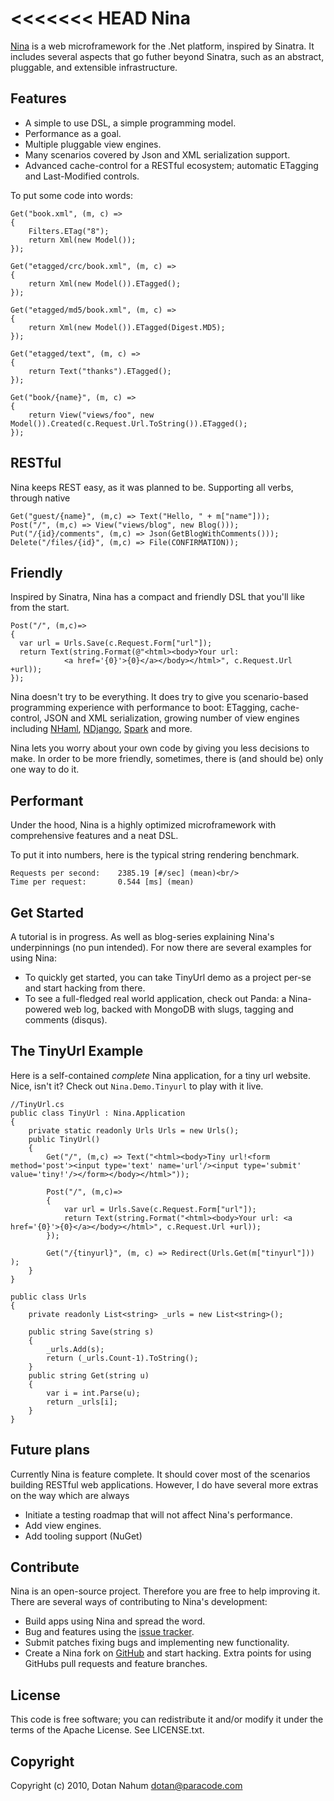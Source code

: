 <<<<<<< HEAD
Nina
====

[Nina][3] is a web microframework for the .Net platform, inspired by Sinatra. It includes several aspects that go futher beyond
Sinatra, such as an abstract, pluggable, and extensible infrastructure.

Features
--------

* A simple to use DSL, a simple programming model.
* Performance as a goal.
* Multiple pluggable view engines.
* Many scenarios covered by Json and XML serialization support.
* Advanced cache-control for a RESTful ecosystem; automatic ETagging and Last-Modified controls.

To put some code into words:

    Get("book.xml", (m, c) =>
    {
        Filters.ETag("8");
        return Xml(new Model());
    });

    Get("etagged/crc/book.xml", (m, c) =>
    {
        return Xml(new Model()).ETagged();
    });

    Get("etagged/md5/book.xml", (m, c) =>
    {
        return Xml(new Model()).ETagged(Digest.MD5);
    });
    
    Get("etagged/text", (m, c) =>
    {
        return Text("thanks").ETagged();     
    });
        
    Get("book/{name}", (m, c) =>
    {
        return View("views/foo", new Model()).Created(c.Request.Url.ToString()).ETagged();
    });        
    
    
RESTful 
-------

Nina keeps REST easy, as it was planned to be. Supporting all verbs, through native


    Get("guest/{name}", (m,c) => Text("Hello, " + m["name"]));
    Post("/", (m,c) => View("views/blog", new Blog()));
    Put("/{id}/comments", (m,c) => Json(GetBlogWithComments()));
    Delete("/files/{id}", (m,c) => File(CONFIRMATION));
    

Friendly
--------

Inspired by Sinatra, Nina has a compact and friendly DSL that you'll like from the start.   
    
    
    Post("/", (m,c)=>
    {
      var url = Urls.Save(c.Request.Form["url"]);
      return Text(string.Format(@"<html><body>Your url: 
                <a href='{0}'>{0}</a></body></html>", c.Request.Url +url));
    });

Nina doesn't try to be everything. It does try to give you scenario-based programming
experience with performance to boot: ETagging, cache-control, JSON and XML serialization, growing number of view engines including <a href="http://code.google.com/p/nhaml/">NHaml</a>, <a href="http://ndjango.org/">NDjango</a>, <a href="http://sparkviewengine.com/">Spark</a> and more.

Nina lets you worry about your own code by giving you less decisions to make. In order to be more friendly, sometimes, there is (and should be) only one way to do it.
    

Performant
----------

Under the hood, Nina is a highly optimized microframework with
comprehensive features and a neat DSL.

To put it into numbers, here is the typical string rendering benchmark.
    
    
    Requests per second:    2385.19 [#/sec] (mean)<br/>
    Time per request:       0.544 [ms] (mean)
    
   
Get Started
-----------

A tutorial is in progress. As well as blog-series explaining Nina's underpinnings (no pun intended).
For now there are several examples for using Nina:

* To quickly get started, you can take TinyUrl demo as a project per-se and start hacking from there.
* To see a full-fledged real world application, check out Panda: a Nina-powered web log, backed with MongoDB with slugs, tagging and comments (disqus).

The TinyUrl Example
-------------------
Here is a self-contained _complete_ Nina application, for a tiny url website. Nice, isn't it?
Check out `Nina.Demo.Tinyurl` to play with it live.
    
    
    //TinyUrl.cs
    public class TinyUrl : Nina.Application
    {
        private static readonly Urls Urls = new Urls();
        public TinyUrl()
        {
            Get("/", (m,c) => Text("<html><body>Tiny url!<form method='post'><input type='text' name='url'/><input type='submit' value='tiny!'/></form></body></html>"));
            
            Post("/", (m,c)=>
            {
                var url = Urls.Save(c.Request.Form["url"]);
                return Text(string.Format("<html><body>Your url: <a href='{0}'>{0}</a></body></html>", c.Request.Url +url));
            });

            Get("/{tinyurl}", (m, c) => Redirect(Urls.Get(m["tinyurl"])) );
        }
    }

    public class Urls
    {
        private readonly List<string> _urls = new List<string>();

        public string Save(string s)
        {
            _urls.Add(s);
            return (_urls.Count-1).ToString();
        }
        public string Get(string u)
        {
            var i = int.Parse(u);
            return _urls[i];
        }
    }
    




Future plans
------------

Currently Nina is feature complete. It should cover most of the scenarios building RESTful web applications.
However, I do have several more extras on the way which are always

* Initiate a testing roadmap that will not affect Nina's performance.
* Add view engines.
* Add tooling support (NuGet)


Contribute
----------

Nina is an open-source project. Therefore you are free to help improving it.
There are several ways of contributing to Nina's development:

* Build apps using Nina and spread the word.
* Bug and features using the [issue tracker][2].
* Submit patches fixing bugs and implementing new functionality.
* Create a Nina fork on [GitHub][1] and start hacking. Extra points for using GitHubs pull requests and feature branches.

License
-------

This code is free software; you can redistribute it and/or modify it under the
terms of the Apache License. See LICENSE.txt.

Copyright
---------

Copyright (c) 2010, Dotan Nahum <dotan@paracode.com>
    


[1]: http://github.com/jondot/nina
[2]: http://github.com/jondot/nina/issues
[3]: http://jondot.github.com/nina

